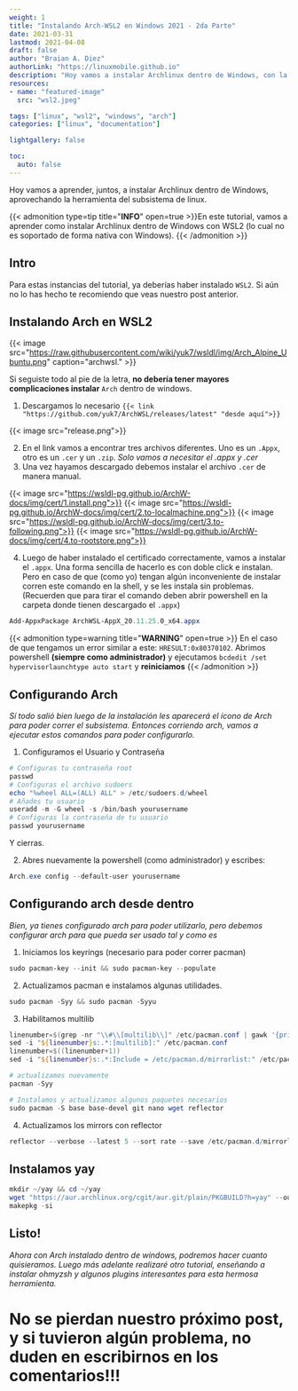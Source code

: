 ```yaml
---
weight: 1
title: "Instalando Arch-WSL2 en Windows 2021 - 2da Parte"
date: 2021-03-31
lastmod: 2021-04-08
draft: false
author: "Braian A. Diez"
authorLink: "https://linuxmobile.github.io"
description: "Hoy vamos a instalar Archlinux dentro de Windows, con la ayuda de wsl2."
resources:
- name: "featured-image"
  src: "wsl2.jpeg"

tags: ["linux", "wsl2", "windows", "arch"]
categories: ["linux", "documentation"]

lightgallery: false

toc:
  auto: false
---
```


Hoy vamos a aprender, juntos, a instalar Archlinux dentro de Windows, aprovechando la herramienta del subsistema de linux.

<!--more-->

{{< admonition type=tip title="**INFO**" open=true >}}En este tutorial, vamos a aprender como instalar Archlinux dentro de Windows con WSL2 (lo cual no es soportado de forma nativa con Windows).
{{< /admonition >}}


## Intro


Para estas instancias del tutorial, ya deberías haber instalado `WSL2`. Si aún no lo has hecho te recomiendo que veas nuestro post anterior.


## Instalando Arch en WSL2

{{< image src="https://raw.githubusercontent.com/wiki/yuk7/wsldl/img/Arch_Alpine_Ubuntu.png" caption="archwsl." >}}


Si seguiste todo al pie de la letra, **no debería tener mayores complicaciones instalar** `Arch` dentro de windows.

1. Descargamos lo necesario `{{< link "https://github.com/yuk7/ArchWSL/releases/latest" "desde aquí">}}`

{{< image src="release.png">}}

2. En el link vamos a encontrar tres archivos diferentes. Uno es un `.Appx`, otro es un `.cer` y un `.zip`.
<i>Solo vamos a necesitar el .appx y .cer</i>
3. Una vez hayamos descargado debemos instalar el archivo `.cer` de manera manual. 

{{< image src="https://wsldl-pg.github.io/ArchW-docs/img/cert/1.install.png">}}
{{< image src="https://wsldl-pg.github.io/ArchW-docs/img/cert/2.to-localmachine.png">}}
{{< image src="https://wsldl-pg.github.io/ArchW-docs/img/cert/3.to-following.png">}}
{{< image src="https://wsldl-pg.github.io/ArchW-docs/img/cert/4.to-rootstore.png">}}

4. Luego de haber instalado el certificado correctamente, vamos a instalar el `.appx`. 
Una forma sencilla de hacerlo es con doble click e instalan. Pero en caso de que (como yo) tengan algún inconveniente de instalar 
corren este comando en la shell, y se les instala sin problemas. (Recuerden que para tirar el comando deben abrir powershell en la carpeta donde tienen descargado el `.appx`)
```powershell
Add-AppxPackage ArchWSL-AppX_20.11.25.0_x64.appx
```

{{< admonition type=warning title="**WARNING**" open=true >}}
En el caso de que tengamos un error similar a este: `HRESULT:0x80370102`. 
Abrimos powershell **(siempre como administrador)** y ejecutamos `bcdedit /set hypervisorlaunchtype auto start` y **reiniciamos**
{{< /admonition >}}


## Configurando Arch

<i>Sí todo salió bien luego de la instalación les aparecerá el ícono de Arch para poder correr el subsistema. Entonces corriendo arch, vamos a ejecutar estos comandos para poder configurarlo.</i>

1. Configuramos el Usuario y Contraseña

```powershell
# Configuras tu contraseña root
passwd
# Configuras el archivo sudoers
echo "%wheel ALL=(ALL) ALL" > /etc/sudoers.d/wheel
# Añades tu usuario
useradd -m -G wheel -s /bin/bash yourusername
# Configuras la contraseña de tu usuario
passwd yourusername
```
Y cierras.

2. Abres nuevamente la powershell (como administrador) y escribes:
```powershell
Arch.exe config --default-user yourusername
```


## Configurando arch desde dentro
<i>Bien, ya tienes configurado arch para poder utilizarlo, pero debemos configurar arch para que pueda ser usado tal y como es</i>

1. Iniciamos los keyrings (necesario para poder correr pacman)
```powershell
sudo pacman-key --init && sudo pacman-key --populate
```

2. Actualizamos pacman e instalamos algunas utilidades.
```powershell
sudo pacman -Syy && sudo pacman -Syyu
```

3. Habilitamos multilib 
```powershell
linenumber=$(grep -nr "\\#\\[multilib\\]" /etc/pacman.conf | gawk '{print $1}' FS=":")
sed -i "${linenumber}s:.*:[multilib]:" /etc/pacman.conf
linenumber=$((linenumber+1))
sed -i "${linenumber}s:.*:Include = /etc/pacman.d/mirrorlist:" /etc/pacman.conf

# actualizamos nuevamente
pacman -Syy
```
```powershell
# Instalamos y actualizamos algunos paquetes necesarios
sudo pacman -S base base-devel git nano wget reflector
```

4. Actualizamos los mirrors con reflector
```powershell
reflector --verbose --latest 5 --sort rate --save /etc/pacman.d/mirrorlist
```


## Instalamos yay
```powershell
mkdir ~/yay && cd ~/yay
wget "https://aur.archlinux.org/cgit/aur.git/plain/PKGBUILD?h=yay" --output-document=./PKGBUILD
makepkg -si
```


## Listo!

<i>Ahora con Arch instalado dentro de windows, podremos hacer cuanto quisieramos. Luego más adelante realizaré otro tutorial, enseñando a instalar ohmyzsh y algunos plugins interesantes para esta hermosa herramienta.</i>

# No se pierdan nuestro próximo post, y si tuvieron algún problema, no duden en escribirnos en los comentarios!!!
